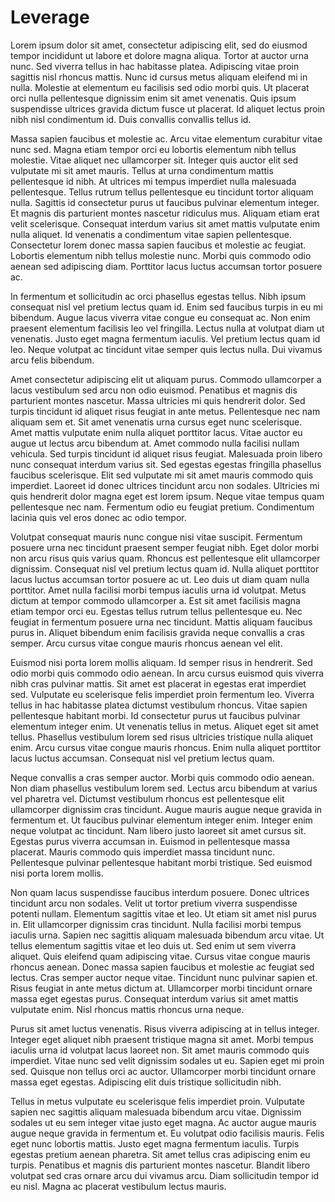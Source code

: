 


# Leverage
Lorem ipsum dolor sit amet, consectetur adipiscing elit, sed do eiusmod tempor incididunt ut labore et dolore magna aliqua. Tortor at auctor urna nunc. Sed viverra tellus in hac habitasse platea. Adipiscing vitae proin sagittis nisl rhoncus mattis. Nunc id cursus metus aliquam eleifend mi in nulla. Molestie at elementum eu facilisis sed odio morbi quis. Ut placerat orci nulla pellentesque dignissim enim sit amet venenatis. Quis ipsum suspendisse ultrices gravida dictum fusce ut placerat. Id aliquet lectus proin nibh nisl condimentum id. Duis convallis convallis tellus id.

Massa sapien faucibus et molestie ac. Arcu vitae elementum curabitur vitae nunc sed. Magna etiam tempor orci eu lobortis elementum nibh tellus molestie. Vitae aliquet nec ullamcorper sit. Integer quis auctor elit sed vulputate mi sit amet mauris. Tellus at urna condimentum mattis pellentesque id nibh. At ultrices mi tempus imperdiet nulla malesuada pellentesque. Tellus rutrum tellus pellentesque eu tincidunt tortor aliquam nulla. Sagittis id consectetur purus ut faucibus pulvinar elementum integer. Et magnis dis parturient montes nascetur ridiculus mus. Aliquam etiam erat velit scelerisque. Consequat interdum varius sit amet mattis vulputate enim nulla aliquet. Id venenatis a condimentum vitae sapien pellentesque. Consectetur lorem donec massa sapien faucibus et molestie ac feugiat. Lobortis elementum nibh tellus molestie nunc. Morbi quis commodo odio aenean sed adipiscing diam. Porttitor lacus luctus accumsan tortor posuere ac.

In fermentum et sollicitudin ac orci phasellus egestas tellus. Nibh ipsum consequat nisl vel pretium lectus quam id. Enim sed faucibus turpis in eu mi bibendum. Augue lacus viverra vitae congue eu consequat ac. Non enim praesent elementum facilisis leo vel fringilla. Lectus nulla at volutpat diam ut venenatis. Justo eget magna fermentum iaculis. Vel pretium lectus quam id leo. Neque volutpat ac tincidunt vitae semper quis lectus nulla. Dui vivamus arcu felis bibendum.

Amet consectetur adipiscing elit ut aliquam purus. Commodo ullamcorper a lacus vestibulum sed arcu non odio euismod. Penatibus et magnis dis parturient montes nascetur. Massa ultricies mi quis hendrerit dolor. Sed turpis tincidunt id aliquet risus feugiat in ante metus. Pellentesque nec nam aliquam sem et. Sit amet venenatis urna cursus eget nunc scelerisque. Amet mattis vulputate enim nulla aliquet porttitor lacus. Vitae auctor eu augue ut lectus arcu bibendum at. Amet commodo nulla facilisi nullam vehicula. Sed turpis tincidunt id aliquet risus feugiat. Malesuada proin libero nunc consequat interdum varius sit. Sed egestas egestas fringilla phasellus faucibus scelerisque. Elit sed vulputate mi sit amet mauris commodo quis imperdiet. Laoreet id donec ultrices tincidunt arcu non sodales. Ultricies mi quis hendrerit dolor magna eget est lorem ipsum. Neque vitae tempus quam pellentesque nec nam. Fermentum odio eu feugiat pretium. Condimentum lacinia quis vel eros donec ac odio tempor.

Volutpat consequat mauris nunc congue nisi vitae suscipit. Fermentum posuere urna nec tincidunt praesent semper feugiat nibh. Eget dolor morbi non arcu risus quis varius quam. Rhoncus est pellentesque elit ullamcorper dignissim. Consequat nisl vel pretium lectus quam id. Nulla aliquet porttitor lacus luctus accumsan tortor posuere ac ut. Leo duis ut diam quam nulla porttitor. Amet nulla facilisi morbi tempus iaculis urna id volutpat. Metus dictum at tempor commodo ullamcorper a. Est sit amet facilisis magna etiam tempor orci eu. Egestas tellus rutrum tellus pellentesque eu. Nec feugiat in fermentum posuere urna nec tincidunt. Mattis aliquam faucibus purus in. Aliquet bibendum enim facilisis gravida neque convallis a cras semper. Arcu cursus vitae congue mauris rhoncus aenean vel elit.

Euismod nisi porta lorem mollis aliquam. Id semper risus in hendrerit. Sed odio morbi quis commodo odio aenean. In arcu cursus euismod quis viverra nibh cras pulvinar mattis. Sit amet est placerat in egestas erat imperdiet sed. Vulputate eu scelerisque felis imperdiet proin fermentum leo. Viverra tellus in hac habitasse platea dictumst vestibulum rhoncus. Vitae sapien pellentesque habitant morbi. Id consectetur purus ut faucibus pulvinar elementum integer enim. Ut venenatis tellus in metus. Aliquet eget sit amet tellus. Phasellus vestibulum lorem sed risus ultricies tristique nulla aliquet enim. Arcu cursus vitae congue mauris rhoncus. Enim nulla aliquet porttitor lacus luctus accumsan. Consequat nisl vel pretium lectus quam.

Neque convallis a cras semper auctor. Morbi quis commodo odio aenean. Non diam phasellus vestibulum lorem sed. Lectus arcu bibendum at varius vel pharetra vel. Dictumst vestibulum rhoncus est pellentesque elit ullamcorper dignissim cras tincidunt. Augue mauris augue neque gravida in fermentum et. Ut faucibus pulvinar elementum integer enim. Integer enim neque volutpat ac tincidunt. Nam libero justo laoreet sit amet cursus sit. Egestas purus viverra accumsan in. Euismod in pellentesque massa placerat. Mauris commodo quis imperdiet massa tincidunt nunc. Pellentesque pulvinar pellentesque habitant morbi tristique. Sed euismod nisi porta lorem mollis.

Non quam lacus suspendisse faucibus interdum posuere. Donec ultrices tincidunt arcu non sodales. Velit ut tortor pretium viverra suspendisse potenti nullam. Elementum sagittis vitae et leo. Ut etiam sit amet nisl purus in. Elit ullamcorper dignissim cras tincidunt. Nulla facilisi morbi tempus iaculis urna. Sapien nec sagittis aliquam malesuada bibendum arcu vitae. Ut tellus elementum sagittis vitae et leo duis ut. Sed enim ut sem viverra aliquet. Quis eleifend quam adipiscing vitae. Cursus vitae congue mauris rhoncus aenean. Donec massa sapien faucibus et molestie ac feugiat sed lectus. Cras semper auctor neque vitae. Tincidunt nunc pulvinar sapien et. Risus feugiat in ante metus dictum at. Ullamcorper morbi tincidunt ornare massa eget egestas purus. Consequat interdum varius sit amet mattis vulputate enim. Nisl rhoncus mattis rhoncus urna neque.

Purus sit amet luctus venenatis. Risus viverra adipiscing at in tellus integer. Integer eget aliquet nibh praesent tristique magna sit amet. Morbi tempus iaculis urna id volutpat lacus laoreet non. Sit amet mauris commodo quis imperdiet. Vitae nunc sed velit dignissim sodales ut eu. Sapien eget mi proin sed. Quisque non tellus orci ac auctor. Ullamcorper morbi tincidunt ornare massa eget egestas. Adipiscing elit duis tristique sollicitudin nibh.

Tellus in metus vulputate eu scelerisque felis imperdiet proin. Vulputate sapien nec sagittis aliquam malesuada bibendum arcu vitae. Dignissim sodales ut eu sem integer vitae justo eget magna. Ac auctor augue mauris augue neque gravida in fermentum et. Eu volutpat odio facilisis mauris. Felis eget nunc lobortis mattis. Justo eget magna fermentum iaculis. Turpis egestas pretium aenean pharetra. Sit amet tellus cras adipiscing enim eu turpis. Penatibus et magnis dis parturient montes nascetur. Blandit libero volutpat sed cras ornare arcu dui vivamus arcu. Diam sollicitudin tempor id eu nisl. Magna ac placerat vestibulum lectus mauris.
